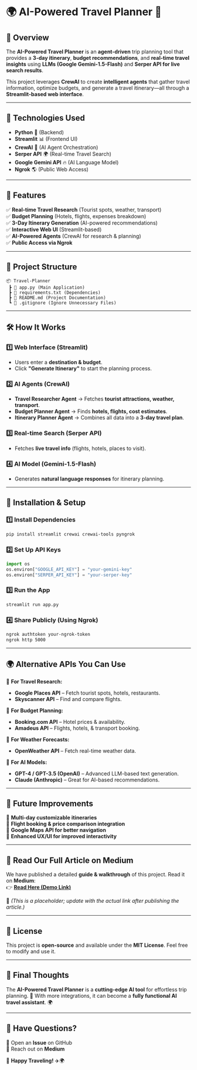 # 🌍 AI-Powered Travel Planner 🚀  

## 📌 Overview  
The **AI-Powered Travel Planner** is an **agent-driven** trip planning tool that provides a **3-day itinerary**, **budget recommendations**, and **real-time travel insights** using **LLMs (Google Gemini-1.5-Flash)** and **Serper API for live search results**.  

This project leverages **CrewAI** to create **intelligent agents** that gather travel information, optimize budgets, and generate a travel itinerary—all through a **Streamlit-based web interface**.  

---

## 🔧 Technologies Used  

- **Python** 🐍 (Backend)  
- **Streamlit** 📊 (Frontend UI)  
- **CrewAI** 🤖 (AI Agent Orchestration)  
- **Serper API** 🌍 (Real-time Travel Search)  
- **Google Gemini API** 🔥 (AI Language Model)  
- **Ngrok** 🌎 (Public Web Access)  

---

## 📜 Features  

✅ **Real-time Travel Research** (Tourist spots, weather, transport)  
✅ **Budget Planning** (Hotels, flights, expenses breakdown)  
✅ **3-Day Itinerary Generation** (AI-powered recommendations)  
✅ **Interactive Web UI** (Streamlit-based)  
✅ **AI-Powered Agents** (CrewAI for research & planning)  
✅ **Public Access via Ngrok**  

---

## 📂 Project Structure  

```
📦 Travel-Planner  
 ┣ 📜 app.py (Main Application)  
 ┣ 📜 requirements.txt (Dependencies)  
 ┣ 📜 README.md (Project Documentation)  
 ┗ 📜 .gitignore (Ignore Unnecessary Files)  
```

---

## 🛠 How It Works  

### **1️⃣ Web Interface (Streamlit)**  
- Users enter a **destination & budget**.  
- Click **"Generate Itinerary"** to start the planning process.  

### **2️⃣ AI Agents (CrewAI)**  
- **Travel Researcher Agent** → Fetches **tourist attractions, weather, transport**.  
- **Budget Planner Agent** → Finds **hotels, flights, cost estimates**.  
- **Itinerary Planner Agent** → Combines all data into a **3-day travel plan**.  

### **3️⃣ Real-time Search (Serper API)**  
- Fetches **live travel info** (flights, hotels, places to visit).  

### **4️⃣ AI Model (Gemini-1.5-Flash)**  
- Generates **natural language responses** for itinerary planning.  

---

## 🔌 Installation & Setup  

### **1️⃣ Install Dependencies**  
```bash
pip install streamlit crewai crewai-tools pyngrok
```

### **2️⃣ Set Up API Keys**  
```python
import os
os.environ["GOOGLE_API_KEY"] = "your-gemini-key"
os.environ["SERPER_API_KEY"] = "your-serper-key"
```

### **3️⃣ Run the App**  
```bash
streamlit run app.py
```

### **4️⃣ Share Publicly (Using Ngrok)**  
```bash
ngrok authtoken your-ngrok-token
ngrok http 5000
```

---

## 🌍 Alternative APIs You Can Use  

🔹 **For Travel Research:**  
- **Google Places API** – Fetch tourist spots, hotels, restaurants.  
- **Skyscanner API** – Find and compare flights.  

🔹 **For Budget Planning:**  
- **Booking.com API** – Hotel prices & availability.  
- **Amadeus API** – Flights, hotels, & transport booking.  

🔹 **For Weather Forecasts:**  
- **OpenWeather API** – Fetch real-time weather data.  

🔹 **For AI Models:**  
- **GPT-4 / GPT-3.5 (OpenAI)** – Advanced LLM-based text generation.  
- **Claude (Anthropic)** – Great for AI-based recommendations.  

---

## 📌 Future Improvements  

🔹 **Multi-day customizable itineraries**  
🔹 **Flight booking & price comparison integration**  
🔹 **Google Maps API for better navigation**  
🔹 **Enhanced UX/UI for improved interactivity**  

---

## 📖 Read Our Full Article on Medium  

We have published a detailed **guide & walkthrough** of this project. Read it on **Medium**:  
👉 [**Read Here (Demo Link)**](https://medium.com/@your-username/travel-planner-ai-demo)  

📌 *(This is a placeholder; update with the actual link after publishing the article.)*  

---

## 🎯 License  

This project is **open-source** and available under the **MIT License**. Feel free to modify and use it.  

---

## 🎉 Final Thoughts  

The **AI-Powered Travel Planner** is a **cutting-edge AI tool** for effortless trip planning. 🚀 With more integrations, it can become a **fully functional AI travel assistant**. 🌍  

---

## 💬 Have Questions?  

🔹 Open an **Issue** on GitHub  
🔹 Reach out on **Medium**  

🚀 **Happy Traveling!** ✈️🌍
